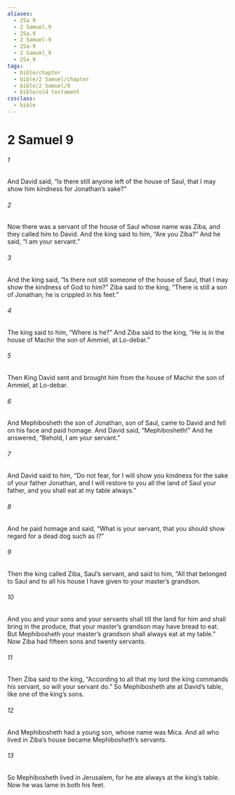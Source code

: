 ```yaml
---
aliases:
  - 2Sa 9
  - 2 Samuel.9
  - 2Sa.9
  - 2 Samuel-9
  - 2Sa-9
  - 2 Samuel_9
  - 2Sa_9
tags:
  - bible/chapter
  - bible/2 Samuel/chapter
  - bible/2 Samuel/9
  - bible/old testament
cssclass:
  - bible
---
```


# 2 Samuel 9

###### 1
And David said, “Is there still anyone left of the house of Saul, that I may show him kindness for Jonathan’s sake?”
###### 2
Now there was a servant of the house of Saul whose name was Ziba, and they called him to David. And the king said to him, “Are you Ziba?” And he said, “I am your servant.”
###### 3
And the king said, “Is there not still someone of the house of Saul, that I may show the kindness of God to him?” Ziba said to the king, “There is still a son of Jonathan; he is crippled in his feet.”
###### 4
The king said to him, “Where is he?” And Ziba said to the king, “He is in the house of Machir the son of Ammiel, at Lo-debar.”
###### 5
Then King David sent and brought him from the house of Machir the son of Ammiel, at Lo-debar.
###### 6
And Mephibosheth the son of Jonathan, son of Saul, came to David and fell on his face and paid homage. And David said, “Mephibosheth!” And he answered, “Behold, I am your servant.”
###### 7
And David said to him, “Do not fear, for I will show you kindness for the sake of your father Jonathan, and I will restore to you all the land of Saul your father, and you shall eat at my table always.”
###### 8
And he paid homage and said, “What is your servant, that you should show regard for a dead dog such as I?”
###### 9
Then the king called Ziba, Saul’s servant, and said to him, “All that belonged to Saul and to all his house I have given to your master’s grandson.
###### 10
And you and your sons and your servants shall till the land for him and shall bring in the produce, that your master’s grandson may have bread to eat. But Mephibosheth your master’s grandson shall always eat at my table.” Now Ziba had fifteen sons and twenty servants.
###### 11
Then Ziba said to the king, “According to all that my lord the king commands his servant, so will your servant do.” So Mephibosheth ate at David’s table, like one of the king’s sons.
###### 12
And Mephibosheth had a young son, whose name was Mica. And all who lived in Ziba’s house became Mephibosheth’s servants.
###### 13
So Mephibosheth lived in Jerusalem, for he ate always at the king’s table. Now he was lame in both his feet.


